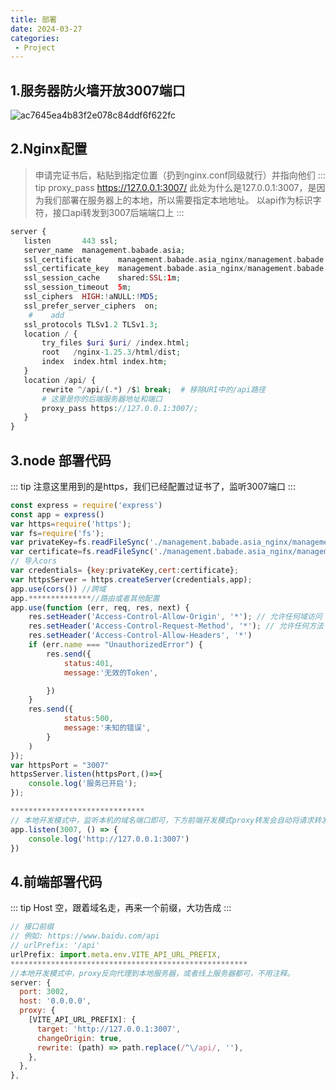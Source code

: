```yaml
---
title: 部署
date: 2024-03-27
categories: 
 - Project
---
```


## 1.服务器防火墙开放3007端口
![ac7645ea4b83f2e078c84ddf6f622fc](https://blog.babade.asia/server/ac7645ea4b83f2e078c84ddf6f622fc.png)

## 2.Nginx配置
> 申请完证书后，粘贴到指定位置（扔到nginx.conf同级就行）并指向他们
::: tip
proxy_pass https://127.0.0.1:3007/  此处为什么是127.0.0.1:3007，是因为我们部署在服务器上的本地，所以需要指定本地地址。 以api作为标识字符，接口api转发到3007后端端口上
:::
```php
server {
   listen       443 ssl;
   server_name  management.babade.asia;
   ssl_certificate      management.babade.asia_nginx/management.babade.asia_bundle.pem;
   ssl_certificate_key  management.babade.asia_nginx/management.babade.asia.key;
   ssl_session_cache    shared:SSL:1m;
   ssl_session_timeout  5m;
   ssl_ciphers  HIGH:!aNULL:!MD5;
   ssl_prefer_server_ciphers  on;
    #    add
   ssl_protocols TLSv1.2 TLSv1.3;
   location / {
       try_files $uri $uri/ /index.html;
       root   /nginx-1.25.3/html/dist;
       index  index.html index.htm;
   }
   location /api/ {
       rewrite ^/api/(.*) /$1 break;  # 移除URI中的/api路径
       # 这里是你的后端服务器地址和端口
       proxy_pass https://127.0.0.1:3007/;
   }
}
```
## 3.node 部署代码
::: tip
注意这里用到的是https，我们已经配置过证书了，监听3007端口
:::
```js
const express = require('express')
const app = express()
var https=require('https');
var fs=require('fs');
var privateKey=fs.readFileSync('./management.babade.asia_nginx/management.babade.asia.key'); //此处是你的ssl证书文件 私钥文件
var certificate=fs.readFileSync('./management.babade.asia_nginx/management.babade.asia_bundle.pem');// 此处是你的ssl证书文件 crt文件或者pem都可以
// 导入cors
var credentials= {key:privateKey,cert:certificate};
var httpsServer = https.createServer(credentials,app);
app.use(cors()) //跨域
app.**************//路由或者其他配置
app.use(function (err, req, res, next) {
	res.setHeader('Access-Control-Allow-Origin', '*'); // 允许任何域访问
	res.setHeader('Access-Control-Request-Method', '*'); // 允许任何方法
	res.setHeader('Access-Control-Allow-Headers', '*')
	if (err.name === "UnauthorizedError") {
		res.send({
			status:401,
			message:'无效的Token',

		})
	}
	res.send({
			status:500,
			message:'未知的错误',
		}
	)
});
var httpsPort = "3007"
httpsServer.listen(httpsPort,()=>{
	console.log('服务已开启');
});

******************************
// 本地开发模式中，监听本机的域名端口即可，下方前端开发模式proxy转发会自动将请求转发到3007端口
app.listen(3007, () => {
	console.log('http://127.0.0.1:3007')
})
```

## 4.前端部署代码

::: tip
Host 空，跟着域名走，再来一个前缀，大功告成
:::
```js
// 接口前缀
// 例如: https://www.baidu.com/api
// urlPrefix: '/api'
urlPrefix: import.meta.env.VITE_API_URL_PREFIX,
*****************************************************
//本地开发模式中，proxy反向代理到本地服务器，或者线上服务器都可，不用注释。
server: {
  port: 3002,
  host: '0.0.0.0',
  proxy: {
    [VITE_API_URL_PREFIX]: {
      target: 'http://127.0.0.1:3007',
      changeOrigin: true,
      rewrite: (path) => path.replace(/^\/api/, ''),
    },
  },
},
```